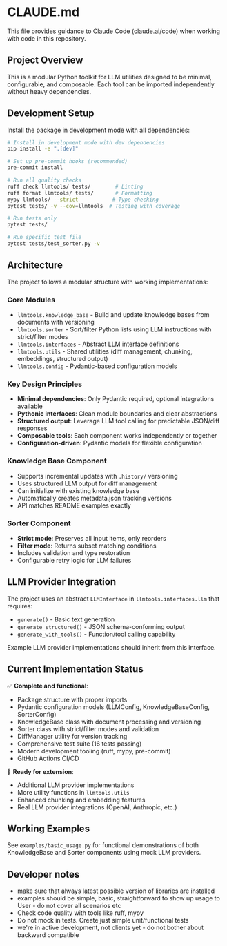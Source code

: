 # CLAUDE.md

This file provides guidance to Claude Code (claude.ai/code) when working with code in this repository.

## Project Overview

This is a modular Python toolkit for LLM utilities designed to be minimal, configurable, and composable. Each tool can be imported independently without heavy dependencies.

## Development Setup

Install the package in development mode with all dependencies:

```bash
# Install in development mode with dev dependencies
pip install -e ".[dev]"

# Set up pre-commit hooks (recommended)
pre-commit install

# Run all quality checks
ruff check llmtools/ tests/        # Linting
ruff format llmtools/ tests/       # Formatting
mypy llmtools/ --strict           # Type checking
pytest tests/ -v --cov=llmtools  # Testing with coverage

# Run tests only
pytest tests/

# Run specific test file
pytest tests/test_sorter.py -v
```

## Architecture

The project follows a modular structure with working implementations:

### Core Modules
- `llmtools.knowledge_base` - Build and update knowledge bases from documents with versioning
- `llmtools.sorter` - Sort/filter Python lists using LLM instructions with strict/filter modes
- `llmtools.interfaces` - Abstract LLM interface definitions
- `llmtools.utils` - Shared utilities (diff management, chunking, embeddings, structured output)
- `llmtools.config` - Pydantic-based configuration models

### Key Design Principles
- **Minimal dependencies**: Only Pydantic required, optional integrations available
- **Pythonic interfaces**: Clean module boundaries and clear abstractions
- **Structured output**: Leverage LLM tool calling for predictable JSON/diff responses
- **Composable tools**: Each component works independently or together
- **Configuration-driven**: Pydantic models for flexible configuration

### Knowledge Base Component
- Supports incremental updates with `.history/` versioning
- Uses structured LLM output for diff management
- Can initialize with existing knowledge base
- Automatically creates metadata.json tracking versions
- API matches README examples exactly

### Sorter Component  
- **Strict mode**: Preserves all input items, only reorders
- **Filter mode**: Returns subset matching conditions
- Includes validation and type restoration
- Configurable retry logic for LLM failures

## LLM Provider Integration

The project uses an abstract `LLMInterface` in `llmtools.interfaces.llm` that requires:
- `generate()` - Basic text generation
- `generate_structured()` - JSON schema-conforming output  
- `generate_with_tools()` - Function/tool calling capability

Example LLM provider implementations should inherit from this interface.

## Current Implementation Status

✅ **Complete and functional**:
- Package structure with proper imports
- Pydantic configuration models (LLMConfig, KnowledgeBaseConfig, SorterConfig)
- KnowledgeBase class with document processing and versioning
- Sorter class with strict/filter modes and validation
- DiffManager utility for version tracking
- Comprehensive test suite (16 tests passing)
- Modern development tooling (ruff, mypy, pre-commit)
- GitHub Actions CI/CD

🔄 **Ready for extension**:
- Additional LLM provider implementations
- More utility functions in `llmtools.utils`
- Enhanced chunking and embedding features
- Real LLM provider integrations (OpenAI, Anthropic, etc.)

## Working Examples

See `examples/basic_usage.py` for functional demonstrations of both KnowledgeBase and Sorter components using mock LLM providers.

## Developer notes
- make sure that always latest possible version of libraries are installed
- examples should be simple, basic, straightforward to show up usage to User - do not cover all scenarios etc
- Check code quality with tools like ruff, mypy
- Do not mock in tests. Create just simple unit/functional tests
- we're in active development, not clients yet - do not bother about backward compatible